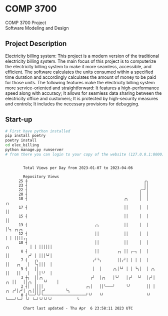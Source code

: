 # COMP 3700
COMP 3700 Project  
Software Modeling and Design
## Project Description
Electricity billing system: This project is a modern version of the traditional electricity billing system. The main focus of this project is to computerize the electricity billing system to make it more seamless, accessible, and efficient. The software calculates the units consumed within a specified time duration and accordingly calculates the amount of money to be paid for those units. The following features make the electricity billing system more service-oriented and straightforward: It features a high-performance speed along with accuracy; It allows for seamless data sharing between the electricity office and customers; It is protected by high-security measures and controls; It includes the necessary provisions for debugging.

## Start-up
```bash
# First have python installed
pip install poetry
poetry install
cd elec_billing
python manage.py runserver
# from there you can login to your copy of the website (127.0.0.1:8000), default creds are admin/admin
```

```

        Total Views per Day from 2023-01-07 to 2023-04-06

        Repository Views
      25 ┼                                                    ╭╮
      23 ┤                                                    ││
      22 ┤                                                  ╭─╯│
      20 ┤                                                  │  │
      18 ┤                                           ╭╮     │  │                        ╭╮
      17 ┤                                           ││     │  │                        ││
      15 ┤                                           ││     │  │                        ││
      13 ┤                              ╭╮           ││     │  │                        │╰╮ ╭╮╭╮
      12 ┤                              ││           ││     │  │                        │ │ ││││╭╮
      10 ┤                              ││           ││     │  │             ╭╮         │ │ ││││││
       8 ┤                              ││        ╭╮ ││ ╭─╮ │  │             ││        ╭╯ │ │││╰╯│
       7 ┤   ╭╮                        ╭╯╰╮       ││╭╯│ │ │ │  │             ││   ╭╮   │  ╰╮│││  │
       5 ┤   ││                        │  │     ╭╮│╰╯ │ │ ╰╮│  │ ╭╮          ││   ││   │   ││╰╯  │
       3 ┼╮  ││╭╮                     ╭╯  │╭╮   │╰╯   │╭╯  ╰╯  │╭╯│       ╭╮ ││   ││╭╮ │   ╰╯    │
       2 ┤│  ││││                   ╭╮│   ││╰───╯     ╰╯       ││ │   ╭╮ ╭╯│╭╯│ ╭╮││││╭╯         ╰╮
       0 ┤╰──╯╰╯╰───────────────────╯╰╯   ╰╯                   ╰╯ ╰───╯╰─╯ ╰╯ ╰─╯╰╯╰╯╰╯           ╰

        Chart last updated - Thu Apr  6 23:58:11 2023 UTC
        
```
